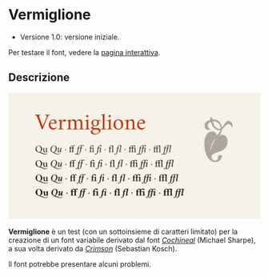 # Vermiglione
- Versione 1.0: versione iniziale.

Per testare il font, vedere la [pagina interattiva](https://m-casanova.github.io/Vermiglione/).

## Descrizione
![image](vermiglione.jpg)

**Vermiglione** è un test (con un sottoinsieme di caratteri limitato) per la creazione  di un font variabile derivato dal font [*Cochineal*](https://ctan.org/pkg/cochineal) (Michael Sharpe),
a sua volta derivato da [*Crimson*](https://github.com/skosch/Crimson) (Sebastian Kosch).

Il font potrebbe presentare alcuni problemi.

